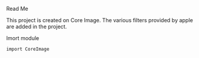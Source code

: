 Read Me

This project is created on Core Image. The various filters provided by apple are added in the project.

Imort module 

	import CoreImage
